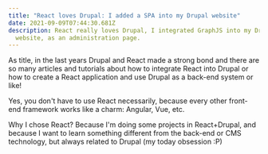 ```yaml
---
title: "React loves Drupal: I added a SPA into my Drupal website"
date: 2021-09-09T07:44:30.681Z
description: React really loves Drupal, I integrated GraphJS into my Drupal
  website, as an administration page.
---
```

As title, in the last years Drupal and React made a strong bond and there are so many articles and tutorials about how to integrate React into Drupal or how to create a React application and use Drupal as a back-end system or like!

Yes, you don't have to use React necessarily, because every other front-end framework works like a charm: Angular, Vue, etc. 

Why I chose React? Because I'm doing some projects in React+Drupal, and because I want to learn something different from the back-end or CMS technology, but always related to Drupal (my today obsession :P)